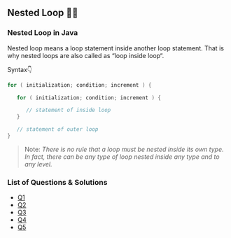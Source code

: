 ## Nested Loop 👩‍💻

### Nested Loop in Java

Nested loop means a loop statement inside another loop statement. That is why nested loops are also called as “loop inside loop“.

Syntax👇

```java
for ( initialization; condition; increment ) {

   for ( initialization; condition; increment ) {

      // statement of inside loop
   }

   // statement of outer loop
}
```

> Note: _There is no rule that a loop must be nested inside its own type. In fact, there can be any type of loop nested inside any type and to any level._

### List of Questions & Solutions

- [Q1](Q1/)
- [Q2](Q2/)
- [Q3](Q3/)
- [Q4](Q4/)
- [Q5](Q5/)
